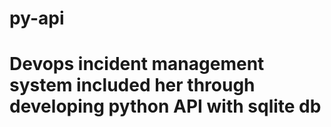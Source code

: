 # py-api

# Devops incident management system included her through developing python API with sqlite db
